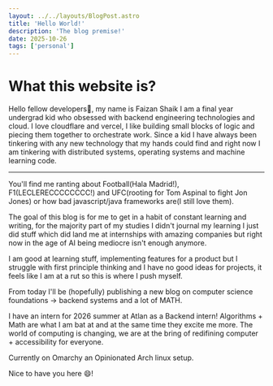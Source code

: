 ```yaml
---
layout: ../../layouts/BlogPost.astro
title: 'Hello World!'
description: 'The blog premise!'
date: 2025-10-26
tags: ['personal']
---
```


# What this website is?

Hello fellow developers👋, my name is Faizan Shaik I am a final year undergrad kid who obsessed with backend engineering technologies and cloud. I love cloudflare and vercel, I like building small blocks of logic and piecing them together to orchestrate work. Since a kid I have always been tinkering with any new technology that my hands could find and right now I am tinkering with distributed systems, operating systems and machine learning code.

---

You'll find me ranting about Football(Hala Madrid!), F1(LECLERECCCCCCCC!) and UFC(rooting for Tom Aspinal to fight Jon Jones) or how bad javascript/java frameworks are(I still love them).

The goal of this blog is for me to get in a habit of constant learning and writing, for the majority part of my studies I didn't journal my learning I just did stuff which did land me at internships with amazing companies but right now in the age of AI being mediocre isn't enough anymore.

I am good at learning stuff, implementing features for a product but I struggle with first principle thinking and I have no good ideas for projects, it feels like I am at a rut so this is where I push myself.

From today I'll be (hopefully) publishing a new blog on computer science foundations -> backend systems and a lot of MATH.

I have an intern for 2026 summer at Atlan as a Backend intern! Algorithms + Math are what I am bat at and at the same time they excite me more. The world of computing is changing, we are at the bring of redifining computer + accessibility for everyone.

Currently on Omarchy an Opinionated Arch linux setup.

Nice to have you here 😄!
